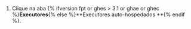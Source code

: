 1. Clique na aba {% ifversion fpt or ghes > 3.1 or ghae or ghec %}**Executores**{% else %}**Executores auto-hospedados **{% endif %}.
